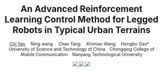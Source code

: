 
<br>
<p align="center">
<h1 align="center"><strong>An Advanced Reinforcement Learning Control Method for Legged Robots in Typical Urban Terrains</strong></h1>
  <p align="center">
    <a href='https://github.com/dstx123/' target='_blank'>Chi Yan</a>&emsp;
    Ning wang&emsp;
	Chao Tang&emsp;
	Xinmiao Wang&emsp;
	Hongbo Gao*&emsp;
    <br>
    University of Science and Technology of China&emsp;Chongqing College of Mobile Communication&emsp;Nanyang Technological University
  </p>
</p>

<p align="center">
  <a href="https://arxiv.org/abs/2312.11460" target='_blank'>
    <img src="https://img.shields.io/badge/arXiv-2312.11460-blue?">
  </a> 
  <a href="./assets/HIMLocomotion.pdf" target='_blank'>
    <img src="https://img.shields.io/badge/Paper-📖-blue?">
  </a> 
  <a href="https://junfeng-long.github.io/HIMLoco" target='_blank'>
    <img src="https://img.shields.io/badge/Project-&#x1F680-blue">
  </a>
</p>